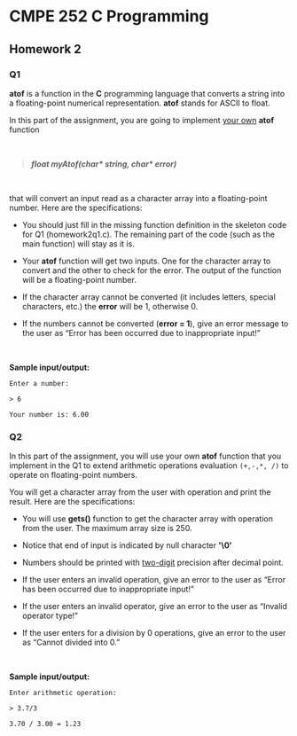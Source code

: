 # CMPE 252 C Programming

## Homework 2

### Q1

**atof** is a function in the **C** programming language that converts a string into a floating-point numerical representation. **atof** stands for ASCII to float.

In this part of the assignment, you are going to implement <ins>your own</ins> **atof** function

<br>

> _**float myAtof(char\* string, char\* error)**_

<br>

that will convert an input read as a character array into a floating-point number. Here are the specifications:

- You should just fill in the missing function definition in the skeleton code for Q1 (homework2q1.c). The remaining part of the code (such as the main function) will stay as it is.

- Your **atof** function will get two inputs. One for the character array to convert and the other to check for the error. The output of the function will be a floating-point number.

- If the character array cannot be converted (it includes letters, special characters, etc.) the **error** will be 1, otherwise 0.

- If the numbers cannot be converted (**error = 1**), give an error message to the user as “Error has been occurred due to inappropriate input!”

<br>

**Sample input/output:**

```
Enter a number:

> 6

Your number is: 6.00
```

### Q2

In this part of the assignment, you will use your own **atof** function that you implement in the Q1 to extend arithmetic operations evaluation `(+,-,*, /)` to operate on floating-point numbers.

You will get a character array from the user with operation and print the result. Here are the specifications:

- You will use **gets()** function to get the character array with operation from the user. The maximum array size is 250.

- Notice that end of input is indicated by null character **'\0'**

- Numbers should be printed with <ins>two-digit</ins> precision after decimal point.

- If the user enters an invalid operation, give an error to the user as “Error has been occurred due to inappropriate input!”

- If the user enters an invalid operator, give an error to the user as “Invalid operator type!”

- If the user enters for a division by 0 operations, give an error to the user as “Cannot divided into 0.”

<br>

**Sample input/output:**

```
Enter arithmetic operation:

> 3.7/3

3.70 / 3.00 = 1.23
```
